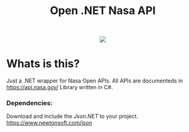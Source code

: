 <p align="center">
  <h1 align="center">Open .NET Nasa API</h1><br>
</p>

<p align="center">
  <img src="https://api.nasa.gov/images/logo.png">
</p>

# Whats is this?
Just a .NET wrapper for Nasa Open APIs. All APIs are documenteds in https://api.nasa.gov/
Library written in C#.

### Dependencies:
Download and include the *Json.NET* to your project. https://www.newtonsoft.com/json
